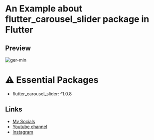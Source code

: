# An Example about flutter_carousel_slider package in Flutter
## Preview
![ger-min](https://user-images.githubusercontent.com/91388754/155186899-b9d67e38-dc8d-4a6c-b11e-4b32c31f83cb.gif)

# ⚠️ Essential Packages 
* flutter_carousel_slider: ^1.0.8
## Links
* [My Socials](https://znap.link/CodeWithFlexz)
* [Youtube channel](https://www.youtube.com/channel/UCLVrYXt3SL9rT-IcDmgU9Wg)
* [Instagram](https://instagram.com/codewithflexz)
